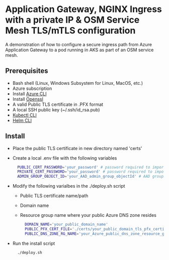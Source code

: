# Application Gateway, NGINX Ingress with a private IP & OSM Service Mesh TLS/mTLS configuration

A demonstration of how to configure a secure ingress path from Azure Application Gateway to a pod running in AKS as part of an OSM service mesh.

## Prerequisites

- Bash shell (Linux, Windows Subsystem for Linux, MacOS, etc.)
- Azure subscription
- Install [Azure CLI](https://learn.microsoft.com/en-us/cli/azure/install-azure-cli)
- Install [Openssl](https://www.openssl.org/)
- A valid Public TLS certificate in .PFX format
- A local SSH public key (~/.ssh/id_rsa.pub)
- [Kubectl CLI](https://kubernetes.io/docs/tasks/tools/)
- [Helm CLI](https://helm.sh/docs/intro/install/)

## Install

- Place the public TLS certificate in new directory named 'certs'
- Create a local .env file with the following variables
  
    ```bash
      PUBLIC_CERT_PASSWORD='your_password' # password required to import public PFX certificate into Azure Key Vault
      PRIVATE_CERT_PASSWORD='your_password' # password required to import private PFX certificate into Azure Key Vault
      ADMIN_GROUP_OBJECT_ID='your_AAD_admin_group_objectId' # AAD group for AKS Cluster Admin role permissions (add your account to this group)
    ```

- Modify the following varialbes in the ./deploy.sh script
  - Public TLS certificate name/path
  - Domain name
  - Resource group name where your public Azure DNS zone resides

    ```bash
      DOMAIN_NAME='your_public_domain_name'
      PUBLIC_PFX_CERT_FILE='./certs/your_public_domain_tls_pfx_certificate.pfx'
      PUBLIC_DNS_ZONE_RG_NAME='your_Azure_public_dns_zone_resource_group_name'
    ```

- Run the install script

    ```bash
      ./deploy.sh
    ```
